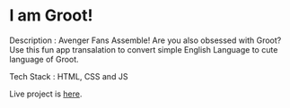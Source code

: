 # I am Groot!

Description : Avenger Fans Assemble! Are you also obsessed with Groot? Use this fun app transalation to convert simple English Language to cute language of Groot.

Tech Stack : HTML, CSS and JS

Live project is [here](https://romabulani-grootlanguage.netlify.app/).
